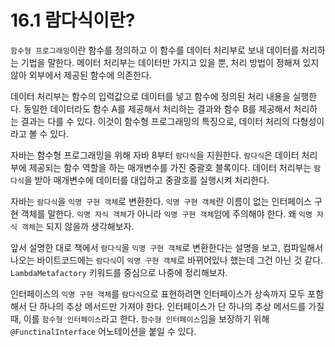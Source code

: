 # 16.1 람다식이란?

`함수형 프로그래밍`이란 함수를 정의하고 이 함수를 데이터 처리부로 보내 데이터를 처리하는 기법을 말한다. 메이터 처리부는 데이터만 가지고 있을 뿐, 처리 방법이 정해져 있지 않아 외부에서 제공된 함수에 의존한다.

데이터 처리부는 함수의 입력값으로 데이터를 넣고 함수에 정의된 처리 내용을 실행한다. 동일한 데이터라도 함수 A를 제공해서 처리하는 결과와 함수 B를 제공해서 처리하는 결과는 다를 수 있다. 이것이 함수형 프로그래밍의 특징으로, 데이터 처리의 다형성이라고 볼 수 있다.

자바는 함수형 프로그래밍을 위해 자바 8부터 `람다식`을 지원한다. `람다식`은 데이터 처리부에 제공되는 함수 역할을 하는 매개변수를 가진 중괄호 블록이다. 데이터 처리부는 `람다식`을 받아 매개변수에 데이터를 대입하고 중괄호를 실행시켜 처리한다.

자바는 `람다식`을 `익명 구현 객체`로 변환한다. `익명 구현 객체`란 이름이 없는 인터페이스 구현 객체를 말한다. `익명 자식 객체`가 아니라 `익명 구현 객체`임에 주의해야 한다. 왜 `익명 자식 객체`는 되지 않을까 생각해보자.

앞서 설명한 대로 책에서 `람다식`을 `익명 구현 객체`로 변환한다는 설명을 보고, 컴파일해서 나오는 바이트코드에는 `람다식`이 `익명 구현 객체`로 바뀌어있나 했는데 그건 아닌 것 같다. `LambdaMetafactory` 키워드를 중심으로 나중에 정리해보자.

인터페이스의 `익명 구현 객체`를 `람다식`으로 표현하려면 인터페이스가 상속까지 모두 포함해서 단 하나의 추상 메서드만 가져야 한다. 인터페이스가 단 하나의 추상 메서드를 가질 때, 이를 `함수형 인터페이스`라고 한다. `함수형 인터페이스`임을 보장하기 위해 `@FunctinalInterface` 어노테이션을 붙일 수 있다.

